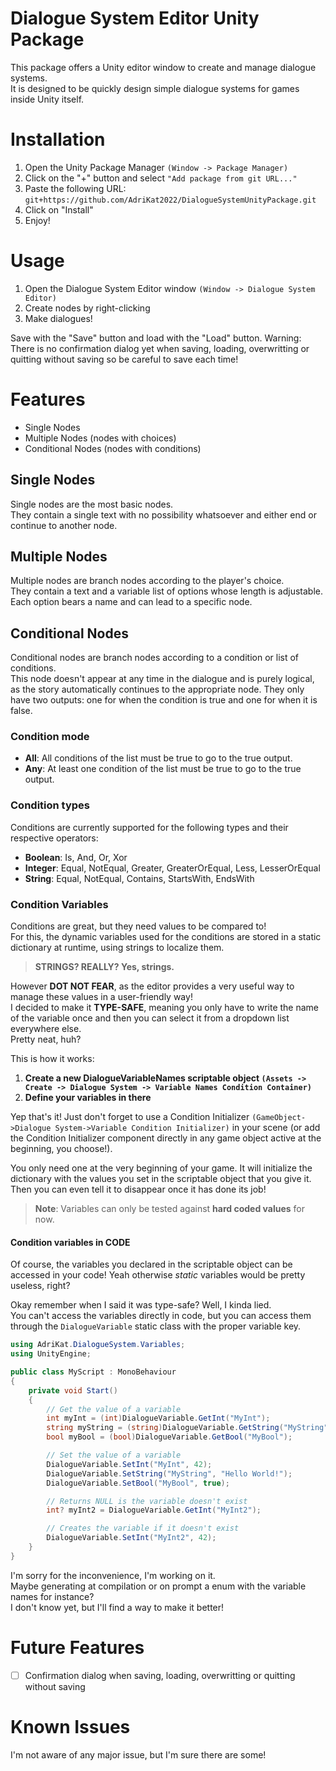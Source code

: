 # Dialogue System Editor Unity Package

This package offers a Unity editor window to create and manage dialogue systems.  
It is designed to be quickly design simple dialogue systems for games inside Unity itself.

# Installation
1. Open the Unity Package Manager `(Window -> Package Manager)`
5. Click on the "+" button and select `"Add package from git URL..."`
6. Paste the following URL: `git+https://github.com/AdriKat2022/DialogueSystemUnityPackage.git`
7. Click on "Install"
8. Enjoy!


# Usage
1. Open the Dialogue System Editor window `(Window -> Dialogue System Editor)`
2. Create nodes by right-clicking
3. Make dialogues!

Save with the "Save" button and load with the "Load" button.
Warning: There is no confirmation dialog yet when saving, loading, overwritting or quitting without saving so be careful to save each time!

# Features
- Single Nodes
- Multiple Nodes (nodes with choices)
- Conditional Nodes (nodes with conditions)

## Single Nodes
Single nodes are the most basic nodes.  
They contain a single text with no possibility whatsoever and either end or continue to another node.

## Multiple Nodes
Multiple nodes are branch nodes according to the player's choice.  
They contain a text and a variable list of options whose length is adjustable.  
Each option bears a name and can lead to a specific node.

## Conditional Nodes
Conditional nodes are branch nodes according to a condition or list of conditions.  
This node doesn't appear at any time in the dialogue and is purely logical, as the story automatically continues to the appropriate node. 
They only have two outputs: one for when the condition is true and one for when it is false.  

### Condition mode
- **All**: All conditions of the list must be true to go to the true output.
- **Any**: At least one condition of the list must be true to go to the true output.

### Condition types
Conditions are currently supported for the following types and their respective operators:
- **Boolean**: Is, And, Or, Xor
- **Integer**: Equal, NotEqual, Greater, GreaterOrEqual, Less, LesserOrEqual
- **String**: Equal, NotEqual, Contains, StartsWith, EndsWith

### Condition Variables
Conditions are great, but they need values to be compared to!  
For this, the dynamic variables used for the conditions are stored in a static dictionary at runtime, using strings to localize them.  

> **STRINGS? REALLY? Yes, strings.**

However **DOT NOT FEAR**, as the editor provides a very useful way to manage these values in a user-friendly way!  
I decided to make it **TYPE-SAFE**, meaning you only have to write the name of the variable once and then you can select it from a dropdown list everywhere else.  
Pretty neat, huh?

This is how it works:
1. **Create a new DialogueVariableNames scriptable object `(Assets -> Create -> Dialogue System -> Variable Names Condition Container)`**
2. **Define your variables in there**  

Yep that's it! Just don't forget to use a Condition Initializer `(GameObject->Dialogue System->Variable Condition Initializer)` in your scene (or add the Condition Initializer component directly in any game object active at the beginning, you choose!).

You only need one at the very beginning of your game. It will initialize the dictionary with the values you set in the scriptable object that you give it. Then you can even tell it to disappear once it has done its job!

> **Note**: Variables can only be tested against **hard coded values** for now.

#### Condition variables in CODE
Of course, the variables you declared in the scriptable object can be accessed in your code! Yeah otherwise *static* variables would be pretty useless, right?

Okay remember when I said it was type-safe? Well, I kinda lied.  
You can't access the variables directly in code, but you can access them through the `DialogueVariable` static class with the proper variable key.

```csharp
using AdriKat.DialogueSystem.Variables;
using UnityEngine;

public class MyScript : MonoBehaviour
{
    private void Start()
    {
        // Get the value of a variable
        int myInt = (int)DialogueVariable.GetInt("MyInt");
        string myString = (string)DialogueVariable.GetString("MyString");
        bool myBool = (bool)DialogueVariable.GetBool("MyBool");

        // Set the value of a variable
        DialogueVariable.SetInt("MyInt", 42);
        DialogueVariable.SetString("MyString", "Hello World!");
        DialogueVariable.SetBool("MyBool", true);

        // Returns NULL is the variable doesn't exist
        int? myInt2 = DialogueVariable.GetInt("MyInt2");

        // Creates the variable if it doesn't exist
        DialogueVariable.SetInt("MyInt2", 42);
    }
}
```

I'm sorry for the inconvenience, I'm working on it.  
Maybe generating at compilation or on prompt a enum with the variable names for instance?  
I don't know yet, but I'll find a way to make it better!  

# Future Features
- [ ] Confirmation dialog when saving, loading, overwritting or quitting without saving

# Known Issues
I'm not aware of any major issue, but I'm sure there are some!